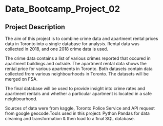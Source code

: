 # Data_Bootcamp_Project_02

## Project Description

The aim of this project is to combine crime data and apartment rental prices data in Toronto into a single database for analysis. Rental data was collected in 2018, and one 2018 crime data is used.

The crime data contains a list of various crimes reported that occured in apartment buildings and outside.   The apartment rental data shows the rental price for various apartments in Toronto. Both datasets contain data collected from various neighbourhoods in Toronto. The datasets will be merged on FSA.

The final database will be used to provide insight into crime rates and apartment rentals and whether a particular apartment is located in a safe neighbourhood.

Sources of data were from kaggle, Toronto Police Service and API request from google geocode.Tools used in this project: Python Pandas for data cleaning and transformation & then load to a final SQL database.
